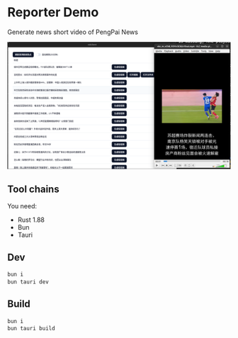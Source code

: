 # Reporter Demo

Generate news short video of PengPai News

![screenshot](./screenshot.png)



## Tool chains

You need:

- Rust 1.88
- Bun
- Tauri

## Dev

```sh
bun i
bun tauri dev
```

## Build

```sh
bun i
bun tauri build
```